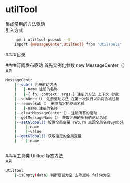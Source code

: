 # utilTool
集成常用的方法驱动<br/>
引入方式<br/>
``` bash
    npm i utiltool-pubsub --S
    import {MessageCenter,Utiltool} from 'UtilTools'
```
####目录

####订阅发布驱动
首先实例化参数 new MessageCenter（）<br/>
API<br>
``` bash
MessageCentr
    |--sub() 注册驱动方法
    |   |-name 注册的名称 
    |   |-{ fn, context, args } 注册的方法 上下文 参数
    |--subOnce（） 注册驱动方法 在第一次执行以后将会被注销
    |--removeSub（） 删除指定的驱动名称
    |   |-name 注册的名称
    |--clearMessageCenter（） 注销所有的驱动
    |--getMessageName（） 获取注册的所有的驱动名称
    |--setGlobal() 设置全局变量 return 返回全局名称Symbol
    |    |-name
    |    |-value   
    |--getGlobal() 获取指定的全局变量
    |    |-name
      
```
####工具类
Utiltool静态方法<br>
API<br>
```bash
Utiltool
    |-isEmpty(data) 判断是否为空 去除空格 false为空
```
